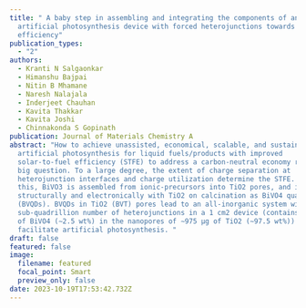 ```yaml
---
title: " A baby step in assembling and integrating the components of an
  artificial photosynthesis device with forced heterojunctions towards improved
  efficiency"
publication_types:
  - "2"
authors:
  - Kranti N Salgaonkar
  - Himanshu Bajpai
  - Nitin B Mhamane
  - Naresh Nalajala
  - Inderjeet Chauhan
  - Kavita Thakkar
  - Kavita Joshi
  - Chinnakonda S Gopinath
publication: Journal of Materials Chemistry A
abstract: "How to achieve unassisted, economical, scalable, and sustainable
  artificial photosynthesis for liquid fuels/products with improved
  solar-to-fuel efficiency (STFE) to address a carbon-neutral economy remains a
  big question. To a large degree, the extent of charge separation at
  heterojunction interfaces and charge utilization determine the STFE. Towards
  this, BiVO3 is assembled from ionic-precursors into TiO2 pores, and integrated
  structurally and electronically with TiO2 on calcination as BiVO4 quantum dots
  (BVQDs). BVQDs in TiO2 (BVT) pores lead to an all-inorganic system with a
  sub-quadrillion number of heterojunctions in a 1 cm2 device (contains ∼25 μg
  of BiVO4 (∼2.5 wt%) in the nanopores of ∼975 μg of TiO2 (∼97.5 wt%)) and
  facilitate artificial photosynthesis. "
draft: false
featured: false
image:
  filename: featured
  focal_point: Smart
  preview_only: false
date: 2023-10-19T17:53:42.732Z
---
```

